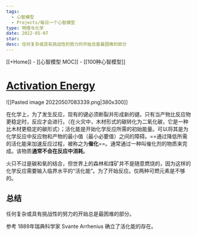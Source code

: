 ```yaml
---
tags:
  - 心智模型
  - Projects/每日一个心智模型
type: 物理与化学
date: 2022-05-07
star: 
desc: 任何复杂或具有挑战性的努力的开始总是最困难的部分
---
```

[[+Home]] - [[心智模型 MOC]] - [[100种心智模型]]


# **[Activation Energy](https://www.farnamstreetblog.com/2017/06/activation-energy/)**

![[Pasted image 20220507083339.png|380x300]]

在化学上，为了发生反应，现有的键必须断裂并形成新的键。只有当产物比反应物更稳定时，反应才会进行。（在火灾中，木材形式的碳转化为二氧化碳，它是一种比木材更稳定的碳形式）；活化能是开始化学反应所需的初始能量。可以将其是为化学反应中反应物和产物的最小值（最小必要值）之间的障碍。==通过降低所需的活化能来加速反应过程，被称之为**催化**==。通常通过一种叫催化剂的物质来完成。该物质**通常不会在反应中消耗**。

火只不过是碳和氧的结合，但世界上的森林和煤矿并不是随意燃烧的，因为这样的化学反应需要输入临界水平的“活化能”。为了开始反应。仅两种可燃元素是不够的。

## 总结
任何复杂或具有挑战性的努力的开始总是最困难的部分。


参考
1889年瑞典科学家 Svante Arrhenius 确立了活化能的存在。


